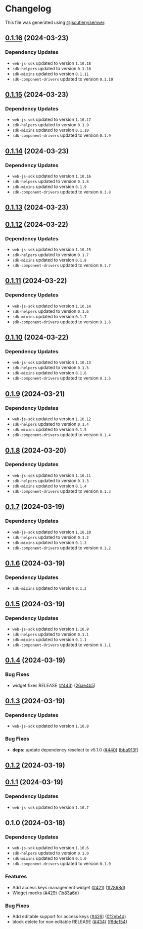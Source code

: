 # Changelog

This file was generated using [@jscutlery/semver](https://github.com/jscutlery/semver).

## [0.1.16](https://github.com/descope/descope-js/compare/access-key-management-widget-0.1.15...access-key-management-widget-0.1.16) (2024-03-23)

### Dependency Updates

* `web-js-sdk` updated to version `1.10.18`
* `sdk-helpers` updated to version `0.1.10`
* `sdk-mixins` updated to version `0.1.11`
* `sdk-component-drivers` updated to version `0.1.10`
## [0.1.15](https://github.com/descope/descope-js/compare/access-key-management-widget-0.1.14...access-key-management-widget-0.1.15) (2024-03-23)

### Dependency Updates

* `web-js-sdk` updated to version `1.10.17`
* `sdk-helpers` updated to version `0.1.9`
* `sdk-mixins` updated to version `0.1.10`
* `sdk-component-drivers` updated to version `0.1.9`
## [0.1.14](https://github.com/descope/descope-js/compare/access-key-management-widget-0.1.13...access-key-management-widget-0.1.14) (2024-03-23)

### Dependency Updates

* `web-js-sdk` updated to version `1.10.16`
* `sdk-helpers` updated to version `0.1.8`
* `sdk-mixins` updated to version `0.1.9`
* `sdk-component-drivers` updated to version `0.1.8`
## [0.1.13](https://github.com/descope/descope-js/compare/access-key-management-widget-0.1.12...access-key-management-widget-0.1.13) (2024-03-23)

## [0.1.12](https://github.com/descope/descope-js/compare/access-key-management-widget-0.1.11...access-key-management-widget-0.1.12) (2024-03-22)

### Dependency Updates

* `web-js-sdk` updated to version `1.10.15`
* `sdk-helpers` updated to version `0.1.7`
* `sdk-mixins` updated to version `0.1.8`
* `sdk-component-drivers` updated to version `0.1.7`
## [0.1.11](https://github.com/descope/descope-js/compare/access-key-management-widget-0.1.10...access-key-management-widget-0.1.11) (2024-03-22)

### Dependency Updates

* `web-js-sdk` updated to version `1.10.14`
* `sdk-helpers` updated to version `0.1.6`
* `sdk-mixins` updated to version `0.1.7`
* `sdk-component-drivers` updated to version `0.1.6`
## [0.1.10](https://github.com/descope/descope-js/compare/access-key-management-widget-0.1.9...access-key-management-widget-0.1.10) (2024-03-22)

### Dependency Updates

* `web-js-sdk` updated to version `1.10.13`
* `sdk-helpers` updated to version `0.1.5`
* `sdk-mixins` updated to version `0.1.6`
* `sdk-component-drivers` updated to version `0.1.5`
## [0.1.9](https://github.com/descope/descope-js/compare/access-key-management-widget-0.1.8...access-key-management-widget-0.1.9) (2024-03-21)

### Dependency Updates

* `web-js-sdk` updated to version `1.10.12`
* `sdk-helpers` updated to version `0.1.4`
* `sdk-mixins` updated to version `0.1.5`
* `sdk-component-drivers` updated to version `0.1.4`
## [0.1.8](https://github.com/descope/descope-js/compare/access-key-management-widget-0.1.7...access-key-management-widget-0.1.8) (2024-03-20)

### Dependency Updates

* `web-js-sdk` updated to version `1.10.11`
* `sdk-helpers` updated to version `0.1.3`
* `sdk-mixins` updated to version `0.1.4`
* `sdk-component-drivers` updated to version `0.1.3`
## [0.1.7](https://github.com/descope/descope-js/compare/access-key-management-widget-0.1.6...access-key-management-widget-0.1.7) (2024-03-19)

### Dependency Updates

* `web-js-sdk` updated to version `1.10.10`
* `sdk-helpers` updated to version `0.1.2`
* `sdk-mixins` updated to version `0.1.3`
* `sdk-component-drivers` updated to version `0.1.2`
## [0.1.6](https://github.com/descope/descope-js/compare/access-key-management-widget-0.1.5...access-key-management-widget-0.1.6) (2024-03-19)

### Dependency Updates

* `sdk-mixins` updated to version `0.1.2`
## [0.1.5](https://github.com/descope/descope-js/compare/access-key-management-widget-0.1.4...access-key-management-widget-0.1.5) (2024-03-19)

### Dependency Updates

* `web-js-sdk` updated to version `1.10.9`
* `sdk-helpers` updated to version `0.1.1`
* `sdk-mixins` updated to version `0.1.1`
* `sdk-component-drivers` updated to version `0.1.1`
## [0.1.4](https://github.com/descope/descope-js/compare/access-key-management-widget-0.1.3...access-key-management-widget-0.1.4) (2024-03-19)


### Bug Fixes

* widget fixes RELEASE ([#443](https://github.com/descope/descope-js/issues/443)) ([26ae4b5](https://github.com/descope/descope-js/commit/26ae4b5250d1a5ad4bf070306e0d5c49417c1173))

## [0.1.3](https://github.com/descope/descope-js/compare/access-key-management-widget-0.1.2...access-key-management-widget-0.1.3) (2024-03-19)

### Dependency Updates

* `web-js-sdk` updated to version `1.10.8`

### Bug Fixes

* **deps:** update dependency reselect to v5.1.0 ([#440](https://github.com/descope/descope-js/issues/440)) ([bba913f](https://github.com/descope/descope-js/commit/bba913f04bab0ea5b9efedce8e35df89150551be))

## [0.1.2](https://github.com/descope/descope-js/compare/access-key-management-widget-0.1.1...access-key-management-widget-0.1.2) (2024-03-19)

## [0.1.1](https://github.com/descope/descope-js/compare/access-key-management-widget-0.1.0...access-key-management-widget-0.1.1) (2024-03-19)

### Dependency Updates

* `web-js-sdk` updated to version `1.10.7`
## 0.1.0 (2024-03-18)

### Dependency Updates

* `web-js-sdk` updated to version `1.10.6`
* `sdk-helpers` updated to version `0.1.0`
* `sdk-mixins` updated to version `0.1.0`
* `sdk-component-drivers` updated to version `0.1.0`

### Features

* Add access keys management widget ([#421](https://github.com/descope/descope-js/issues/421)) ([1f7868d](https://github.com/descope/descope-js/commit/1f7868db53aa65d2c3f447f7968f9fc7a741105a))
* Widget mocks ([#429](https://github.com/descope/descope-js/issues/429)) ([1b83a6d](https://github.com/descope/descope-js/commit/1b83a6d375f7cccd2d4e9c24d7a9e9ddbe797674))


### Bug Fixes

* Add editable support for access keys ([#426](https://github.com/descope/descope-js/issues/426)) ([0f2eb4d](https://github.com/descope/descope-js/commit/0f2eb4d5aa99dbe8a0aa46798d50557724de990b))
* block delete for non editable RELEASE ([#434](https://github.com/descope/descope-js/issues/434)) ([f6def54](https://github.com/descope/descope-js/commit/f6def54a3c027b89fd17510d1c2b18d920de8955))

